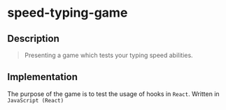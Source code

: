 # speed-typing-game
## Description
> Presenting a game which tests your typing speed abilities. 
## Implementation
The purpose of the game is to test the usage of hooks in `React`.
Written in `JavaScript (React)`

